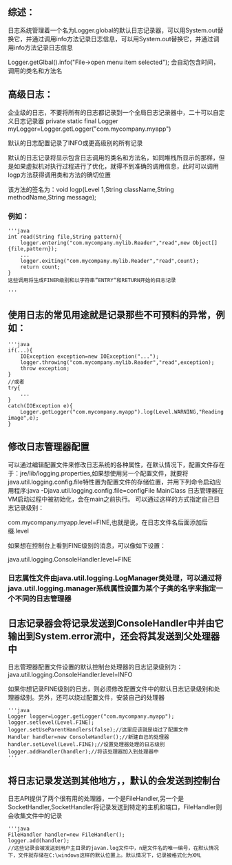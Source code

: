 ## 综述：
日志系统管理着一个名为Logger.global的默认日志记录器，可以用System.out替换它，并通过调用info方法记录日志信息，可以用System.out替换它，并通过调用info方法记录日志信息

Logger.getGlbal().info("File->open menu item selected");
会自动包含时间，调用的类名和方法名

## 高级日志：
企业级的日志，不要将所有的日志都记录到一个全局日志记录器中，二十可以自定义日志记录器
private static final Logger myLogger=Logger.getLogger("com.mycompany.myapp")

默认的日志配置记录了INFO或更高级别的所有记录

默认的日志记录将显示包含日志调用的类名和方法名，如同堆栈所显示的那样，但是如果虚拟机对执行过程进行了优化，就得不到准确的调用信息，此时可以调用logp方法获得调用类和方法的确切位置

该方法的签名为：void logp(Level 1,String className,String methodName,String message);

### 例如：
    '''java
    int read(String file,String pattern){
        logger.entering("com.mycompany.mylib.Reader","read",new Object[]{file,pattern});
        ...
        logger.exiting("com.mycompany.mylib.Reader","read",count);
        return count;
    }
    这些调用将生成FINER级别和以字符串”ENTRY“和RETURN开始的日志记录 
    
    '''

## 使用日志的常见用途就是记录那些不可预料的异常，例如：
    '''java
    if(...){
        IOException exception=new IOException("...");
        logger.throwing("com.mycompany.mylib.Reader","read",exception);
        throw exception;
    }
    //或者
    try{
        ...
    }
    catch(IOException e){
        Logger.getLogger("com.mycompany.myapp").log(Level.WARNING,"Reading image",e);
    }

## 修改日志管理器配置
可以通过编辑配置文件来修改日志系统的各种属性，在默认情况下，配置文件存在于：jre/lib/logging.properties,如果想使用另一个配置文件，就要将java.util.logging.config.file特性置为配置文件的存储位置，并用下列命令启动应用程序:java -Djava.util.logging.config.file=configFile MainClass
日志管理器在VM启动过程中被初始化，会在main之前执行。
可以通过这样的方式指定自己日志记录级别：

com.mycompany.myapp.level=FINE,也就是说，在日志文件名后面添加后缀.level

如果想在控制台上看到FINE级别的消息，可以像如下设置：

java.util.logging.ConsoleHandler.level=FINE

### 日志属性文件由java.util.logging.LogManager类处理，可以通过将java.util.logging.manager系统属性设置为某个子类的名字来指定一个不同的日志管理器

## 日志记录器会将记录发送到ConsoleHandler中并由它输出到System.error流中，还会将其发送到父处理器中
日志管理器配置文件设置的默认控制台处理器的日志记录级别为：java.util.logging.ConsoleHandler.level=INFO

如果你想记录FINE级别的日志，则必须修改配置文件中的默认日志记录级别和处理器级别。另外，还可以绕过配置文件，安装自己的处理器
    
    '''java
    Logger logger=Logger.getLogger("com.mycompany.myapp");
    logger.setlevel(Level.FINE);
    logger.setUseParentHandlers(false);//这里应该就是绕过了配置文件
    Handler handler=new ConsoleHandler();//新建自己的处理器
    handler.setLevel(Level.FINE);//设置处理器处理的日志级别
    logger.addHandler(handler);//将该处理器加入到处理器中 
    '''

## 将日志记录发送到其他地方，，默认的会发送到控制台
日志API提供了两个很有用的处理器，一个是FileHandler,另一个是SocketHandler,SocketHandler将记录发送到特定的主机和端口，FileHandler则会收集文件中的记录

    '''java
    FileHandler handler=new FileHandler();
    logger.add(handler);
    //这些记录会被发送到用户主目录的javan.log文件中，n是文件名的唯一编号，在默认情况下，文件就存储在C:\windows这样的默认位置上。默认情况下，记录被格式化为XML










